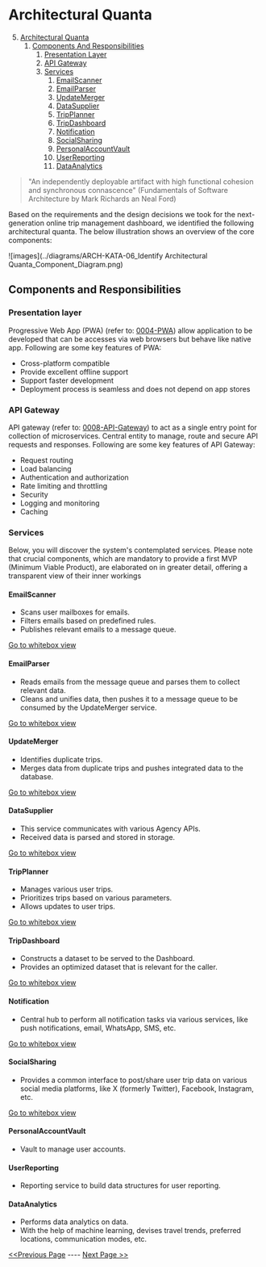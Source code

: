 # Architectural Quanta
5. [Architectural Quanta](#architectural-quanta)
   1. [Components And Responsibilities](#components-and-responsibilities)
      1. [Presentation Layer](#presentation-layer)
      2. [API Gateway](#api-gateway)
      3. [Services](#services)
         1. [EmailScanner](#emailscanner)
         2. [EmailParser](#emailparser)
         3. [UpdateMerger](#updatemerger)
         4. [DataSupplier](#datasupplier)
         5. [TripPlanner](#tripplanner)
         6. [TripDashboard](#tripdashboard)
         7. [Notification](#notification)
         8. [SocialSharing](#socialsharing)
         9. [PersonalAccountVault](#personalaccountvault)
         10. [UserReporting](#userreporting)
         11. [DataAnalytics](#dataanalytics)

> "An independently deployable artifact with high functional cohesion and synchronous connascence" (Fundamentals of Software Architecture by Mark Richards an Neal Ford)

Based on the requirements and the design decisions we took for the  next-generation online trip management dashboard, 
we identified the following architectural quanta. The below illustration shows an overview of
the core components:

![images](../diagrams/ARCH-KATA-06_Identify Architectural Quanta_Component_Diagram.png)

## Components and Responsibilities
### Presentation layer
  
  Progressive Web App (PWA) (refer to: [0004-PWA](../ADRs/0004-PWA.md)) allow application to be developed that can be accesses via web browsers but behave like native app.
  Following are some key features of PWA:
   - Cross-platform compatible
   - Provide excellent offline support
   - Support faster development
   - Deployment process is seamless and does not depend on app stores


### API Gateway

   API gateway (refer to: [0008-API-Gateway](../ADRs/0008-API-Gateway.md)) to act as a single entry point for collection of microservices.
   Central entity to manage, route and secure API requests and responses.
   Following are some key features of API Gateway:
   - Request routing
   -  Load balancing
   - Authentication and authorization
   -  Rate limiting and throttling
   - Security
   - Logging and monitoring
   - Caching

### Services
Below, you will discover the system's contemplated services. Please note that crucial components, which are mandatory to provide a first MVP (Minimum Viable Product),  are elaborated on in greater detail, offering a transparent view of their inner workings

#### EmailScanner
- Scans user mailboxes for emails.
- Filters emails based on predefined rules.
- Publishes relevant emails to a message queue.

[Go to whitebox view](../quanta/1-emaildata-collector-quanta.md)


#### EmailParser
- Reads emails from the message queue and parses them to collect relevant data.
- Cleans and unifies data, then pushes it to a message queue to be consumed by the UpdateMerger service.

[Go to whitebox view](../quanta/1-emaildata-collector-quanta.md)

#### UpdateMerger
- Identifies duplicate trips.
- Merges data from duplicate trips and pushes integrated data to the database.

[Go to whitebox view](../quanta/1-emaildata-collector-quanta.md)

#### DataSupplier
- This service communicates with various Agency APIs.
- Received data is parsed and stored in storage.

[Go to whitebox view](../quanta/2-data-supplier-quanta.md)

#### TripPlanner
- Manages various user trips.
- Prioritizes trips based on various parameters.
- Allows updates to user trips.

[Go to whitebox view](../quanta/3-trip-planner-quanta.md)

#### TripDashboard
- Constructs a dataset to be served to the Dashboard.
- Provides an optimized dataset that is relevant for the caller.

[Go to whitebox view](../quanta/4-trip-dashboard-quanta.md)

#### Notification
- Central hub to perform all notification tasks via various services, like push notifications, email, WhatsApp, SMS, etc.

[Go to whitebox view](../quanta/5-notification-hub-quanta.md)

#### SocialSharing
- Provides a common interface to post/share user trip data on various social media platforms, like X (formerly Twitter), Facebook, Instagram, etc.

[Go to whitebox view](../quanta/6-social-sharing-quanta.md)

#### PersonalAccountVault
- Vault to manage user accounts.

#### UserReporting
- Reporting service to build data structures for user reporting.

#### DataAnalytics
- Performs data analytics on data.
- With the help of machine learning, devises travel trends, preferred locations, communication modes, etc.

[<<Previous Page](./04_Solution_Strategy.md) ---- [Next Page >>](./06_Architecture_Decisions.md)
